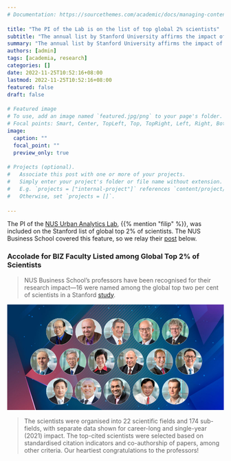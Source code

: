 ```yaml
---
# Documentation: https://sourcethemes.com/academic/docs/managing-content/

title: "The PI of the Lab is on the list of top global 2% scientists"
subtitle: "The annual list by Stanford University affirms the impact of our research group."
summary: "The annual list by Stanford University affirms the impact of our research group."
authors: [admin]
tags: [academia, research]
categories: []
date: 2022-11-25T10:52:16+08:00
lastmod: 2022-11-25T10:52:16+08:00
featured: false
draft: false

# Featured image
# To use, add an image named `featured.jpg/png` to your page's folder.
# Focal points: Smart, Center, TopLeft, Top, TopRight, Left, Right, BottomLeft, Bottom, BottomRight.
image:
  caption: ""
  focal_point: ""
  preview_only: true

# Projects (optional).
#   Associate this post with one or more of your projects.
#   Simply enter your project's folder or file name without extension.
#   E.g. `projects = ["internal-project"]` references `content/project/deep-learning/index.md`.
#   Otherwise, set `projects = []`.

---
```


The PI of the [NUS Urban Analytics Lab](/), {{% mention "filip" %}}, was included on the Stanford list of global top 2% of scientists.
The NUS Business School covered this feature, so we relay their [post](https://bizbeat.nus.edu.sg/community-news/article/accolade-for-biz-faculty-listed-among-global-top-2-of-scientists/) below.

### Accolade for BIZ Faculty Listed among Global Top 2% of Scientists
> NUS Business School’s professors have been recognised for their research impact—16 were named among the global top two per cent of scientists in a Stanford [study](https://elsevier.digitalcommonsdata.com/datasets/btchxktzyw/5).

![](featured.jpg "Top row from left: Prof Thompson Teo; Prof Remus Ilies; Prof Andrew K. Rose (Dean); Prof Duan Jin Chuan; Visiting Prof Michael Frese. Second row: Prof David de Cremer; Prof Wong Poh Kam; Prof Vivien Lim; Adjunct Prof Richard D. Arvey; Prof Jochen Wirtz; Prof Ho Teck Hua (Provost). Third row: Prof Chang Sea Jin; Prof Andrew Delios; Prof Sumit Agarwal; Prof Mark Goh; Asst Prof Filip Biljecki.")

> The scientists were organised into 22 scientific fields and 174 sub-fields, with separate data shown for career-long and single-year (2021) impact. The top-cited scientists were selected based on standardised citation indicators and co-authorship of papers, among other criteria.
> Our heartiest congratulations to the professors!
